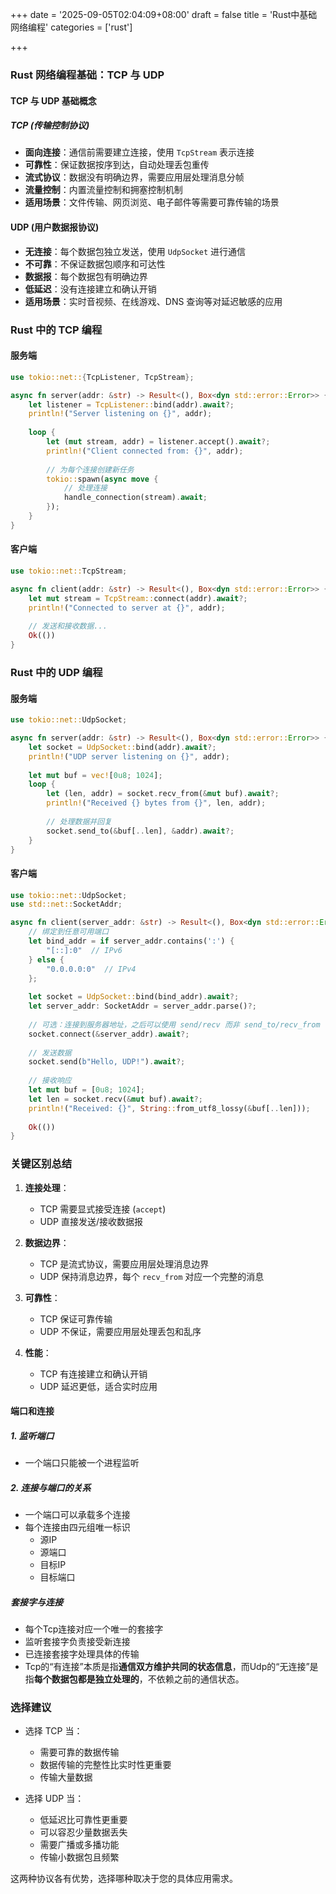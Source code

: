 +++
date = '2025-09-05T02:04:09+08:00'
draft = false
title = 'Rust中基础网络编程'
categories = ['rust']

+++

### Rust 网络编程基础：TCP 与 UDP

####  TCP 与 UDP 基础概念

##### TCP (传输控制协议)
- **面向连接**：通信前需要建立连接，使用 `TcpStream` 表示连接
- **可靠性**：保证数据按序到达，自动处理丢包重传
- **流式协议**：数据没有明确边界，需要应用层处理消息分帧
- **流量控制**：内置流量控制和拥塞控制机制
- **适用场景**：文件传输、网页浏览、电子邮件等需要可靠传输的场景

#### UDP (用户数据报协议)
- **无连接**：每个数据包独立发送，使用 `UdpSocket` 进行通信
- **不可靠**：不保证数据包顺序和可达性
- **数据报**：每个数据包有明确边界
- **低延迟**：没有连接建立和确认开销
- **适用场景**：实时音视频、在线游戏、DNS 查询等对延迟敏感的应用

### Rust 中的 TCP 编程

#### 服务端
```rust
use tokio::net::{TcpListener, TcpStream};

async fn server(addr: &str) -> Result<(), Box<dyn std::error::Error>> {
    let listener = TcpListener::bind(addr).await?;
    println!("Server listening on {}", addr);
    
    loop {
        let (mut stream, addr) = listener.accept().await?;
        println!("Client connected from: {}", addr);
        
        // 为每个连接创建新任务
        tokio::spawn(async move {
            // 处理连接
            handle_connection(stream).await;
        });
    }
}
```

#### 客户端
```rust
use tokio::net::TcpStream;

async fn client(addr: &str) -> Result<(), Box<dyn std::error::Error>> {
    let mut stream = TcpStream::connect(addr).await?;
    println!("Connected to server at {}", addr);
    
    // 发送和接收数据...
    Ok(())
}
```

### Rust 中的 UDP 编程

#### 服务端
```rust
use tokio::net::UdpSocket;

async fn server(addr: &str) -> Result<(), Box<dyn std::error::Error>> {
    let socket = UdpSocket::bind(addr).await?;
    println!("UDP server listening on {}", addr);
    
    let mut buf = vec![0u8; 1024];
    loop {
        let (len, addr) = socket.recv_from(&mut buf).await?;
        println!("Received {} bytes from {}", len, addr);
        
        // 处理数据并回复
        socket.send_to(&buf[..len], &addr).await?;
    }
}
```

#### 客户端
```rust
use tokio::net::UdpSocket;
use std::net::SocketAddr;

async fn client(server_addr: &str) -> Result<(), Box<dyn std::error::Error>> {
    // 绑定到任意可用端口
    let bind_addr = if server_addr.contains(':') {
        "[::]:0"  // IPv6
    } else {
        "0.0.0.0:0"  // IPv4
    };
    
    let socket = UdpSocket::bind(bind_addr).await?;
    let server_addr: SocketAddr = server_addr.parse()?;
    
    // 可选：连接到服务器地址，之后可以使用 send/recv 而非 send_to/recv_from
    socket.connect(&server_addr).await?;
    
    // 发送数据
    socket.send(b"Hello, UDP!").await?;
    
    // 接收响应
    let mut buf = [0u8; 1024];
    let len = socket.recv(&mut buf).await?;
    println!("Received: {}", String::from_utf8_lossy(&buf[..len]));
    
    Ok(())
}
```

### 关键区别总结

1. **连接处理**：
   - TCP 需要显式接受连接 (`accept`)
   - UDP 直接发送/接收数据报

2. **数据边界**：
   - TCP 是流式协议，需要应用层处理消息边界
   - UDP 保持消息边界，每个 `recv_from` 对应一个完整的消息

3. **可靠性**：
   - TCP 保证可靠传输
   - UDP 不保证，需要应用层处理丢包和乱序

4. **性能**：
   - TCP 有连接建立和确认开销
   - UDP 延迟更低，适合实时应用

#### 端口和连接

##### 1. 监听端口

* 一个端口只能被一个进程监听

##### 2. 连接与端口的关系

* 一个端口可以承载多个连接
* 每个连接由四元组唯一标识
  * 源IP
  * 源端口
  * 目标IP
  * 目标端口

##### 套接字与连接

* 每个Tcp连接对应一个唯一的套接字
* 监听套接字负责接受新连接
* 已连接套接字处理具体的传输
* Tcp的“有连接”本质是指**通信双方维护共同的状态信息**，而Udp的“无连接”是指**每个数据包都是独立处理的**，不依赖之前的通信状态。

### 选择建议

- 选择 TCP 当：
  - 需要可靠的数据传输
  - 数据传输的完整性比实时性更重要
  - 传输大量数据

- 选择 UDP 当：
  - 低延迟比可靠性更重要
  - 可以容忍少量数据丢失
  - 需要广播或多播功能
  - 传输小数据包且频繁

这两种协议各有优势，选择哪种取决于您的具体应用需求。
